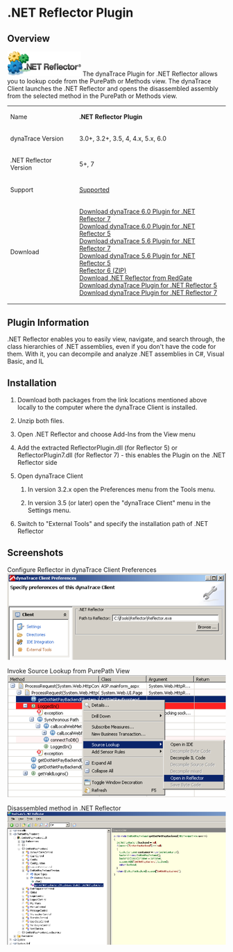 <html xmlns="http://www.w3.org/1999/xhtml">
<head>
    <title>.NET Reflector Plugin</title>
    <meta http-equiv="Content-Type" content="text/html; charset=UTF-8"/>
    <meta http-equiv="X-UA-Compatible" content="IE=EmulateIE8" />
    <meta content="Scroll Wiki Publisher" name="generator"/>
    <link type="text/css" rel="stylesheet" href="css/blueprint/liquid.css" media="screen, projection"/>
    <link type="text/css" rel="stylesheet" href="css/blueprint/print.css" media="print"/>
    <link type="text/css" rel="stylesheet" href="css/content-style.css" media="screen, projection, print"/>
    <link type="text/css" rel="stylesheet" href="css/screen.css" media="screen, projection"/>
    <link type="text/css" rel="stylesheet" href="css/print.css" media="print"/>
</head>
<body>
                <h1>.NET Reflector Plugin</h1>
    <div class="section-2"  id="8651547_id-.NETReflectorPlugin-Overview"  >
        <h2>Overview</h2>
    <p>
            <img src="images_community/download/attachments/8651547/icon.png" alt="images_community/download/attachments/8651547/icon.png" class="confluence-embedded-image image-center" />
        The dynaTrace Plugin for .NET Reflector allows you to lookup code from the PurePath or Methods view. The dynaTrace Client launches the .NET Reflector and opens the disassembled assembly from the selected method in the PurePath or Methods view.    </p>
    <div class="tablewrap">
        <table>
<thead class=" "></thead><tfoot class=" "></tfoot><tbody class=" ">    <tr>
            <td rowspan="1" colspan="1">
        <p>
Name    </p>
            </td>
                <td rowspan="1" colspan="1">
        <p>
<strong class=" ">.NET Reflector Plugin</strong>    </p>
            </td>
        </tr>
    <tr>
            <td rowspan="1" colspan="1">
        <p>
dynaTrace Version    </p>
            </td>
                <td rowspan="1" colspan="1">
        <p>
3.0+, 3.2+, 3.5, 4, 4.x, 5.x, 6.0    </p>
            </td>
        </tr>
    <tr>
            <td rowspan="1" colspan="1">
        <p>
.NET Reflector Version    </p>
            </td>
                <td rowspan="1" colspan="1">
        <p>
5+, 7    </p>
            </td>
        </tr>
    <tr>
            <td rowspan="1" colspan="1">
        <p>
Support    </p>
            </td>
                <td rowspan="1" colspan="1">
        <p>
<a href="https://community.compuwareapm.com/community/display/DL/Support+Levels#SupportLevels-Supported">Supported</a>    </p>
            </td>
        </tr>
    <tr>
            <td rowspan="1" colspan="1">
        <p>
Download    </p>
            </td>
                <td rowspan="1" colspan="1">
        <p>
<a href="ReflectorPlugin7.dt60.zip">Download dynaTrace 6.0 Plugin for .NET Reflector 7</a><br/>
<a href="ReflectorPlugin5.dt60.zip">Download dynaTrace 6.0 Plugin for .NET Reflector 5</a><br/>
<a href="ReflectorPlugin7.dt56.zip">Download dynaTrace 5.6 Plugin for .NET Reflector 7</a><br/>
<a href="ReflectorPlugin5.dt56.zip">Download dynaTrace 5.6 Plugin for .NET Reflector 5</a><br/>
<a href="Reflector6.zip">Reflector 6 (ZIP)</a><br/>
<a href="http://www.red-gate.com/products/reflector/">Download .NET Reflector from RedGate</a><br/>
<a href="dynaTrace_NETReflector_Plugin_v3.0.1.zip">Download dynaTrace Plugin for .NET Reflector 5</a><br/>
<a href="dynaTrace_NETReflector7_Plugin.zip">Download dynaTrace Plugin for .NET Reflector 7</a>    </p>
            </td>
        </tr>
</tbody>        </table>
            </div>
    </div>
    <div class="section-2"  id="8651547_id-.NETReflectorPlugin-PluginInformation"  >
        <h2>Plugin Information</h2>
    <p>
.NET Reflector enables you to easily view, navigate, and search through, the class hierarchies of .NET assemblies, even if you don't have the code for them. With it, you can decompile and analyze .NET assemblies in C#, Visual Basic, and IL    </p>
    </div>
    <div class="section-2"  id="8651547_id-.NETReflectorPlugin-Installation"  >
        <h2>Installation</h2>
    <div class="confbox panel">
    <ol class=" "><li class=" ">    <p>
Download both packages from the link locations mentioned above locally to the computer where the dynaTrace Client is installed.    </p>
</li><li class=" ">    <p>
Unzip both files.    </p>
</li><li class=" ">    <p>
Open .NET Reflector and choose Add-Ins from the View menu    </p>
</li><li class=" ">    <p>
Add the extracted ReflectorPlugin.dll (for Reflector 5) or ReflectorPlugin7.dll (for Reflector 7) - this enables the Plugin on the .NET Reflector side    </p>
</li><li class=" ">    <p>
Open dynaTrace Client    </p>
<ol class=" "><li class=" ">    <p>
In version 3.2.x open the Preferences menu from the Tools menu.    </p>
</li><li class=" ">    <p>
In version 3.5 (or later) open the &quot;dynaTrace Client&quot; menu in the Settings menu.    </p>
</li></ol></li><li class=" ">    <p>
Switch to &quot;External Tools&quot; and specify the installation path of .NET Reflector    </p>
</li></ol>    </div>
    </div>
    <div class="section-2"  id="8651547_id-.NETReflectorPlugin-Screenshots"  >
        <h2>Screenshots</h2>
    <p>
Configure Reflector in dynaTrace Client Preferences<br/>            <img src="images_community/download/attachments/8651547/reflector_preferences.PNG" alt="images_community/download/attachments/8651547/reflector_preferences.PNG" class="confluence-embedded-image" />
            </p>
    <p>
Invoke Source Lookup from PurePath View<br/>            <img src="images_community/download/attachments/8651547/reflector_sourcelookup.PNG" alt="images_community/download/attachments/8651547/reflector_sourcelookup.PNG" class="confluence-embedded-image" />
            </p>
    <p>
Disassembled method in .NET Reflector<br/>            <img src="images_community/download/attachments/8651547/reflector_disassembled.PNG" alt="images_community/download/attachments/8651547/reflector_disassembled.PNG" class="confluence-embedded-image" />
            </p>
    </div>
            </div>
        </div>
        <div class="footer">
        </div>
    </div>
</body>
</html>
